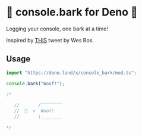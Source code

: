 🦕 console.bark for Deno 🦕
===========
Logging your console, one bark at a time!

Inspired by [THIS](https://twitter.com/wesbos/status/1254836059109642240) tweet by Wes Bos.

## Usage

```typescript
import "https://deno.land/x/console_bark/mod.ts";

console.bark("Woof!");

/*
     
   //       /‾‾‾‾‾‾‾‾
   //  🐶  <  Woof! 
   //       \________
  
*/
```
